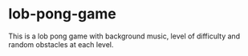 # lob-pong-game
This is a lob pong game with background music, level of difficulty and random obstacles at each level. 
